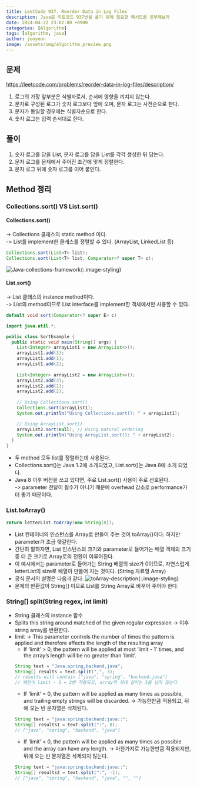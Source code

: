 ```yaml
---
title: LeetCode 937. Reorder Data in Log Files
description: Java로 리트코드 937번을 풀기 위해 필요한 메서드를 공부해보자
date: 2024-04-22 23:02:00 +0900
categories: [Algorithm]
tags: [algorithm, java]
author: jooyoon
image: /assets/img/algorithm_preview.png
---
```


## 문제

  <https://leetcode.com/problems/reorder-data-in-log-files/description/>

  1. 로그의 가장 앞부분은 식별자로서, 순서에 영향을 끼치지 않는다.
  2. 문자로 구성된 로그가 숫자 로그보다 앞에 오며, 문자 로그는 사전순으로 한다.
  3. 문자가 동일할 경우에는 식별자순으로 한다.
  4. 숫자 로그는 입력 순서대로 한다.

## 풀이

  1. 숫자 로그를 담을 List, 문자 로그를 담을 List를 각각 생성한 뒤 담는다.
  2. 문자 로그를 문제에서 주어진 조건에 맞게 정렬한다.
  3. 문자 로그 뒤에 숫자 로그를 이어 붙인다.

## Method 정리

### Collections.sort() VS List.sort()

#### Collections.sort()
  
  -> Collections 클래스의 static method 이다.
  <br>
  -> List를 implement한 클래스를 정렬할 수 있다. (ArrayList, LinkedList 등)
  
  ```java
  Collections.sort(List<T> list);
  Collections.sort(List<T> list, Comparator<? super T> c);
  ```
  ![Java-collections-framework][Java-collections-framework]{:.image-styling}

#### List.sort()
  
  -> List 클래스의 instance method이다.
  <br>
  -> List의 method이므로 List interface를 implement한 객체에서만 사용할 수 있다.
  
  ```java
  default void sort(Comparator<? super E> c)
  ```
  
  ```java
  import java.util.*;

  public class SortExample {
    public static void main(String[] args) {
      List<Integer> arrayList1 = new ArrayList<>();
      arrayList1.add(3);
      arrayList1.add(1);
      arrayList1.add(2);
        
      List<Integer> arrayList2 = new ArrayList<>();
      arrayList2.add(3);
      arrayList2.add(1);
      arrayList2.add(2);
        
      // Using Collections.sort()
      Collections.sort(arrayList1);
      System.out.println("Using Collections.sort(): " + arrayList1);

      // Using ArrayList.sort()
      arrayList2.sort(null); // Using natural ordering
      System.out.println("Using ArrayList.sort(): " + arrayList2);
    }
  }
  ```

* 두 method 모두 list를 정렬하는데 사용된다.
* Collections.sort()는 Java 1.2에 소개되었고, List.sort()는 Java 8에 소개 되었다.
* Java 8 이후 버전을 쓰고 있다면, 주로 List.sort() 사용이 주로 선호된다.
  <br>
  -> parameter 전달이 필수가 아니기 때문에 overhead 감소로 performance가 더 좋기 때문이다.

### List.toArray()

```java
return letterList.toArray(new String[0]);
```

* List 컨테이너의 인스턴스를 Array로 만들어 주는 것이 toArray()이다. 하지만 parameter가 조금 헷갈린다.
* 간단히 말하자면, List 인스턴스의 크기와 parameter로 들어가는 배열 객체의 크기 중 더 큰 크기로 Array로의 전환이 이루어진다.
* 이 예시에서는 parameter로 들어가는 String 배열의 size가 0이므로, 자연스럽게 letterList의 size로 배열이 만들어 지는 것이다. (String 자료형 Array)
* 공식 문서의 설명은 다음과 같다.
  ![toArray-description][toArray-description]{:.image-styling}
* 문제의 반환값이 String[] 이므로 List를 String Array로 바꾸어 주어야 한다.

### String[] split(String regex, int limit)

* String 클래스의 instance 함수
* Splits this string around matched of the given regular expression → 이후 string array를 반환한다.
* limit → This parameter controls the number of times the pattern is applied and therefore affects the length of the resulting array
  * If ‘limit’ > 0, the pattern will be applied at most ‘limit - 1’ times, and the array’s length will be no greater than ‘limit’.
  ```java
  String text = "Java,spring,backend,java";
  String[] results = text.split(",", 3);
  // results will contain ["java", "spring", "backend,java"]
  // 패턴이 limit - 1 = 2번 적용되고, array의 최대 길이는 3을 넘지 않는다.
  ```
  * If ‘limit’ = 0, the pattern will be applied as many times as possible, and trailing empty strings will be discarded.
  -> 가능한만큼 적용되고, 뒤에 오는 빈 문자열은 삭제된다.
  ```java
  String text = "java:spring:backend:java::";
  String[] results1 = text.split(":", 0);
  // ["java", "spring", "backend", "java"]
  ```
  * If ‘limit’ < 0, the pattern will be applied as many times as possible and the array can have any length.
  -> 마찬가지로 가능한만큼 적용되지만, 뒤에 오는 빈 문자열은 삭제되지 않는다.
  ```java
  String text = "java:spring:backend:java::";
  String[] results2 = text.split(":", -1);
  // ["java", "spring", "backend", "java", "", ""]
  ```
  
[Java-collections-framework]: https://1drv.ms/i/c/bc8220337a33dd52/IQOO_NjWvgxSS5R6WUn3zZYrATE9jH4dKEsKmPZ6ey2NAEg?width=854&height=715
[toArray-description]: https://1drv.ms/i/c/bc8220337a33dd52/IQMLsIYRCST4Rbvy7fnbACt_AWD62S83ShbAI7vkRy0GA3o?width=1201&height=75
